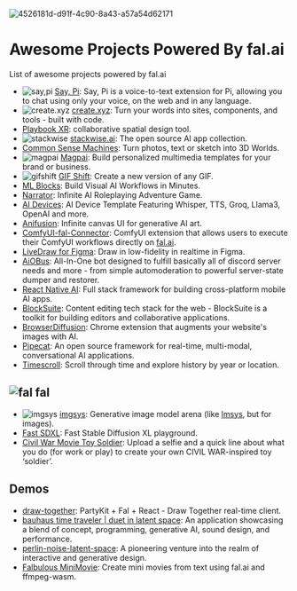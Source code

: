 ![4526181d-d91f-4c90-8a43-a57a54d62171](https://github.com/fal-ai/awesome/assets/5367102/9bba2fab-1c69-48d8-bf80-8113abb8e585)


# Awesome Projects Powered By fal.ai
List of awesome projects powered by fal.ai

* ![say,pi](https://www.saypi.ai/icons/favicon-32x32.png) [Say, Pi](https://www.saypi.ai/): Say, Pi is a voice-to-text extension for Pi, allowing you to chat using only your voice, on the web and in any language.
* ![create.xyz](https://www.create.xyz/favicon.ico) [create.xyz](https://www.create.xyz): Turn your words into sites, components, and tools - built with code.
* [Playbook XR](https://www.playbookxr.com/): collaborative spatial design tool.
* ![stackwise](https://www.stackwise.ai/favicon.ico) [stackwise.ai](https://www.stackwise.ai/): The open source AI app collection.
* [Common Sense Machines](https://www.csm.ai/): Turn photos, text or sketch into 3D Worlds.
* ![magpai](https://magpai.app/favicon.ico) [Magpai](https://magpai.app/): Build personalized multimedia templates for your brand or business.
* ![gifshift](https://gifshift.xyz/favicon.ico) [GIF Shift](https://gifshift.xyz/): Create a new version of any GIF.
* [ML Blocks](https://www.mlblocks.com/): Build Visual AI Workflows in Minutes.
* [Narrator](https://playnarrator.com/): Infinite AI Roleplaying Adventure Game.
* [AI Devices](https://github.com/developersdigest/ai-devices): AI Device Template Featuring Whisper, TTS, Groq, Llama3, OpenAI and more.
* [Anifusion](https://anifusion.ai/): Infinite canvas UI for generative AI art.
* [ComfyUI-fal-Connector](https://github.com/badayvedat/ComfyUI-fal-Connector): ComfyUI extension that allows users to execute their ComfyUI workflows directly on [fal.ai](https://www.fal.ai).
* [LiveDraw for Figma](https://github.com/jordansinger/livedraw-figma): Draw in low-fidelity in realtime in Figma.
* [AiOBus](https://github.com/Def-Try/aiobus): All-In-One bot designed to fulfill basically all of discord server needs and more - from simple automoderation to powerful server-state dumper and restorer.
* [React Native AI](https://github.com/dabit3/react-native-ai): Full stack framework for building cross-platform mobile AI apps.
* [BlockSuite](https://github.com/toeverything/blocksuite): Content editing tech stack for the web - BlockSuite is a toolkit for building editors and collaborative applications.
* [BrowserDiffusion](https://github.com/michaelbzhu/browserdiffusion): Chrome extension that augments your website's images with AI.
* [Pipecat](https://github.com/pipecat-ai/pipecat): An open source framework for real-time, multi-modal, conversational AI applications.
* [Timescroll](https://github.com/nshelia/timescroll): Scroll through time and explore history by year or location.

## ![fal](https://fal.ai/favicon.png) fal

* ![imgsys](https://imgsys.org/images/favicon.png) [imgsys](https://imgsys.org/): Generative image model arena (like [lmsys](https://chat.lmsys.org/), but for images).
* [Fast SDXL](https://fastsdxl.ai/): Fast Stable Diffusion XL playground.
* [Civil War Movie Toy Soldier](https://www.civilwar.movie/): Upload a selfie and a quick line about what you do (for work or play) to create your own CIVIL WAR-inspired toy ‘soldier’.

## Demos

* [draw-together](https://github.com/dabit3/draw-together): PartyKit + Fal + React - Draw Together real-time client.
* [bauhaus time traveler | duet in latent space](https://github.com/marlonbarrios/bauhaus-time-traveler): An application showcasing a blend of concept, programming, generative AI, sound design, and performance.
* [perlin-noise-latent-space](https://github.com/marlonbarrios/perlin-noise-latent-space): A pioneering venture into the realm of interactive and generative design.
* [Falbulous MiniMovie](https://github.com/iamseeley/falbulous-minimovie): Create mini movies from text using fal.ai and ffmpeg-wasm.
